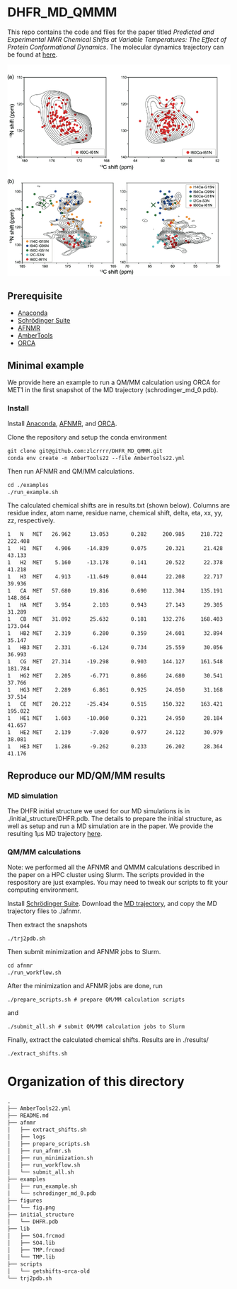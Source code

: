 # DHFR_MD_QMMM

This repo contains the code and files for the paper titled *Predicted and Experimental NMR Chemical Shifts at Variable Temperatures: The Effect of Protein Conformational Dynamics*. The molecular dynamics trajectory can be found at [here](https://www.dropbox.com/sh/oeh8vczn4689mx3/AABoW2OhKz--cKl6iIzvho3ra?dl=0).

![Fig](./figures/fig.png)

## Prerequisite
* [Anaconda](https://docs.conda.io/projects/conda/en/latest/user-guide/install/)
* [Schrödinger Suite](https://www.schrodinger.com/downloads/releases)
* [AFNMR](https://github.com/dacase/afnmr)
* [AmberTools](https://ambermd.org/AmberTools.php)
* [ORCA](https://www.orcasoftware.de/tutorials_orca/)


## Minimal example

We provide here an example to run a QM/MM calculation using ORCA for MET1 in the first snapshot of the MD trajectory (schrodinger_md_0.pdb).

### Install
Install [Anaconda](https://docs.conda.io/projects/conda/en/latest/user-guide/install/), [AFNMR](https://github.com/dacase/afnmr), and [ORCA](https://www.orcasoftware.de/tutorials_orca/).

Clone the repository and setup the conda environment

```
git clone git@github.com:zlcrrrr/DHFR_MD_QMMM.git
conda env create -n AmberTools22 --file AmberTools22.yml
```
Then run AFNMR and QM/MM calculations. 
```
cd ./examples
./run_example.sh
```
The calculated chemical shifts are in results.txt (shown below). Columns are residue index, atom name, residue name, chemical shift, delta, eta, xx, yy, zz, respectively.

```
1	N	MET	  26.962	  13.053	   0.282	 200.985	 218.722	 222.408
1	H1	MET	   4.906	 -14.839	   0.075	  20.321	  21.428	  43.133
1	H2	MET	   5.160	 -13.178	   0.141	  20.522	  22.378	  41.218
1	H3	MET	   4.913	 -11.649	   0.044	  22.208	  22.717	  39.936
1	CA	MET	  57.680	  19.816	   0.690	 112.304	 135.191	 148.864
1	HA	MET	   3.954	   2.103	   0.943	  27.143	  29.305	  31.289
1	CB	MET	  31.892	  25.632	   0.181	 132.276	 168.403	 173.044
1	HB2	MET	   2.319	   6.280	   0.359	  24.601	  32.894	  35.147
1	HB3	MET	   2.331	  -6.124	   0.734	  25.559	  30.056	  36.993
1	CG	MET	  27.314	 -19.298	   0.903	 144.127	 161.548	 181.784
1	HG2	MET	   2.205	  -6.771	   0.866	  24.680	  30.541	  37.766
1	HG3	MET	   2.289	   6.861	   0.925	  24.050	  31.168	  37.514
1	CE	MET	  20.212	 -25.434	   0.515	 150.322	 163.421	 195.022
1	HE1	MET	   1.603	 -10.060	   0.321	  24.950	  28.184	  41.657
1	HE2	MET	   2.139	  -7.020	   0.977	  24.122	  30.979	  38.081
1	HE3	MET	   1.286	  -9.262	   0.233	  26.202	  28.364	  41.176

```



## Reproduce our MD/QM/MM results

### MD simulation
The DHFR initial structure we used for our MD simulations is in ./initial_structure/DHFR.pdb. The details to prepare the initial structure, as well as setup and run a MD simulation are in the paper. We provide the resulting 1μs MD trajectory [here](https://www.dropbox.com/sh/oeh8vczn4689mx3/AABoW2OhKz--cKl6iIzvho3ra?dl=0).


### QM/MM calculations
Note: we performed all the AFNMR and QMMM calculations described in the paper on a HPC cluster using Slurm. The scripts provided in the respository are just examples. You may need to tweak our scripts to fit your computing environment.

Install [Schrödinger Suite](https://www.schrodinger.com/downloads/releases). Download the [MD trajectory](https://www.dropbox.com/sh/oeh8vczn4689mx3/AABoW2OhKz--cKl6iIzvho3ra?dl=0), and copy the MD trajectory files to ./afnmr. 

Then extract the snapshots
```
./trj2pdb.sh
```

Then submit minimization and AFNMR jobs to Slurm. 
```
cd afnmr
./run_workflow.sh
```

After the minimization and AFNMR jobs are done, run
```
./prepare_scripts.sh # prepare QM/MM calculation scripts
```
and 
```
./submit_all.sh # submit QM/MM calculation jobs to Slurm
```

Finally, extract the calculated chemical shifts. Results are in ./results/
```
./extract_shifts.sh
```



# Organization of this directory
```
.
├── AmberTools22.yml
├── README.md
├── afnmr
│   ├── extract_shifts.sh
│   ├── logs
│   ├── prepare_scripts.sh
│   ├── run_afnmr.sh
│   ├── run_minimization.sh
│   ├── run_workflow.sh
│   └── submit_all.sh
├── examples
│   ├── run_example.sh
│   └── schrodinger_md_0.pdb
├── figures
│   └── fig.png
├── initial_structure
│   └── DHFR.pdb
├── lib
│   ├── SO4.frcmod
│   ├── SO4.lib
│   ├── TMP.frcmod
│   └── TMP.lib
├── scripts
│   └── getshifts-orca-old
└── trj2pdb.sh
```